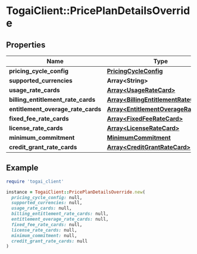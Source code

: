 # TogaiClient::PricePlanDetailsOverride

## Properties

| Name | Type | Description | Notes |
| ---- | ---- | ----------- | ----- |
| **pricing_cycle_config** | [**PricingCycleConfig**](PricingCycleConfig.md) |  | [optional] |
| **supported_currencies** | **Array&lt;String&gt;** |  | [optional] |
| **usage_rate_cards** | [**Array&lt;UsageRateCard&gt;**](UsageRateCard.md) |  | [optional] |
| **billing_entitlement_rate_cards** | [**Array&lt;BillingEntitlementRateCard&gt;**](BillingEntitlementRateCard.md) |  | [optional] |
| **entitlement_overage_rate_cards** | [**Array&lt;EntitlementOverageRateCard&gt;**](EntitlementOverageRateCard.md) |  | [optional] |
| **fixed_fee_rate_cards** | [**Array&lt;FixedFeeRateCard&gt;**](FixedFeeRateCard.md) |  | [optional] |
| **license_rate_cards** | [**Array&lt;LicenseRateCard&gt;**](LicenseRateCard.md) |  | [optional] |
| **minimum_commitment** | [**MinimumCommitment**](MinimumCommitment.md) |  | [optional] |
| **credit_grant_rate_cards** | [**Array&lt;CreditGrantRateCard&gt;**](CreditGrantRateCard.md) |  | [optional] |

## Example

```ruby
require 'togai_client'

instance = TogaiClient::PricePlanDetailsOverride.new(
  pricing_cycle_config: null,
  supported_currencies: null,
  usage_rate_cards: null,
  billing_entitlement_rate_cards: null,
  entitlement_overage_rate_cards: null,
  fixed_fee_rate_cards: null,
  license_rate_cards: null,
  minimum_commitment: null,
  credit_grant_rate_cards: null
)
```

